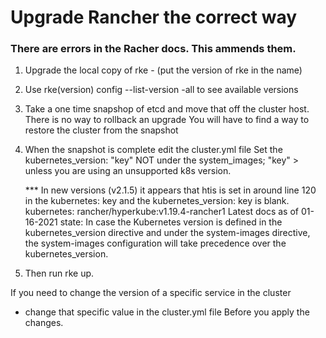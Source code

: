 # Upgrade Rancher the correct way

### There are errors in the Racher docs. This ammends them.

1. Upgrade the local copy of rke - (put the version of rke in the name)

2. Use rke(version) config --list-version -all 
   to see available versions
   
3. Take a one time snapshop of etcd and move that off the cluster host.
     There is no way to rollback an upgrade
     You will have to find a way to restore the cluster from the snapshot
     
4. When the snapshot is complete edit the cluster.yml file 
    Set the kubernetes_version:   "key"
        NOT under the system_images; "key"
           > unless you are using an unsupported k8s version.
           
    *** In new versions (v2.1.5) it appears that htis is set in around line 120 in the kubernetes: key
            and the kubernetes_version: key is blank.
    kubernetes: rancher/hyperkube:v1.19.4-rancher1
    Latest docs as of 01-16-2021 state:
        In case the Kubernetes version is defined in the kubernetes_version directive 
        and under the system-images directive, 
        the system-images configuration will take precedence over the kubernetes_version.
           
5. Then run rke up.          


If you need to change the version of a specific service in the cluster 
   - change that specific value in the cluster.yml file Before you apply the changes. 

